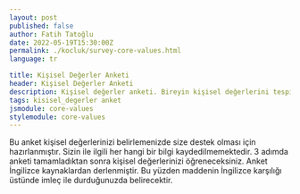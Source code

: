 ```yaml
---
layout: post
published: false
author: Fatih Tatoğlu
date: 2022-05-19T15:30:00Z
permalink: ./kocluk/survey-core-values.html
language: tr

title: Kişisel Değerler Anketi
header: Kişisel Değerler Anketi
description: Kişisel değerler anketi. Bireyin kişisel değerlerini tespit edebilmesi için hazırlanmıştır.
tags: kisisel_degerler anket
jsmodule: core-values
stylemodule: core-values
---
```


Bu anket kişisel değerlerinizi belirlemenizde size destek olması için hazırlanmıştır. Sizin ile ilgili her hangi bir bilgi kaydedilmemektedir. 3 adımda anketi tamamladıktan sonra kişisel değerlerinizi öğreneceksiniz. Anket İngilizce kaynaklardan derlenmiştir. Bu yüzden maddenin İngilizce karşılığı üstünde imleç ile durduğunuzda belirecektir.
